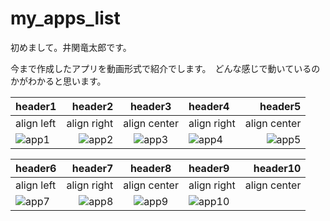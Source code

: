 # my_apps_list

初めまして。井関竜太郎です。

今まで作成したアプリを動画形式で紹介でします。　どんな感じで動いているのかがわかると思います。


|header1|header2|header3|header4|header5|
|:--|--:|:--:|:--|--:|
|align left|align right|align center|align right|align center|
|![app1](https://user-images.githubusercontent.com/67954894/129119313-7a31df9f-65b6-4fb4-8212-4ec5953e4bb5.gif)|![app2](https://user-images.githubusercontent.com/67954894/129119314-5df17cc5-abb7-4300-b512-9863df73ad83.gif)|![app3](https://user-images.githubusercontent.com/67954894/129119320-16383ee3-dde5-4621-8919-aed6da4c4e26.gif)|![app4](https://user-images.githubusercontent.com/67954894/129119330-f9027920-7858-47ae-8385-d759ade29798.gif)|![app5](https://user-images.githubusercontent.com/67954894/129119335-c12ccca1-0e29-46fd-bf42-88278fe98112.gif)|


|header6|header7|header8|header9|header10|
|:--|--:|:--:|:--|--:|
|align left|align right|align center|align right|align center|
|![app7](https://user-images.githubusercontent.com/67954894/129119342-e90749e0-b4c3-47c3-a832-046c953641fa.gif)|![app8](https://user-images.githubusercontent.com/67954894/129119344-2b868c7f-7110-468d-a7cd-c71ff75cbade.gif)|![app9](https://user-images.githubusercontent.com/67954894/129119345-3914aa11-4ce3-4633-99ba-0017d1a0482a.gif)|![app10](https://user-images.githubusercontent.com/67954894/129119351-dd0944ae-34ed-4e82-895d-6a3e9681bd3f.gif)|||





